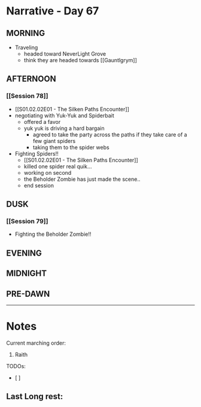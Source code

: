 # Narrative - Day 67

## MORNING
- Traveling
    - headed toward NeverLight Grove
    - think they are headed towards [[Gauntlgrym]]
## AFTERNOON
### [[Session 78]]
- [[S01.02.02E01 - The Silken Paths Encounter]]
- negotiating with Yuk-Yuk and Spiderbait
    - offered a favor
    - yuk yuk is driving a hard bargain
        - agreed to take the party across the paths if they take care of a few giant spiders
        - taking them to the spider webs
- Fighting Spiders!!
    - [[S01.02.02E01 - The Silken Paths Encounter]]
    - killed one spider real quik...
    - working on second
    - the Beholder Zombie has just made the scene..
    - end session

## DUSK
### [[Session 79]]
- Fighting the Beholder Zombie!!

## EVENING

## MIDNIGHT

## PRE-DAWN

___
# Notes
Current marching order:
1. Raith

TODOs:
- [ ] 
  
Last Long rest:
- 